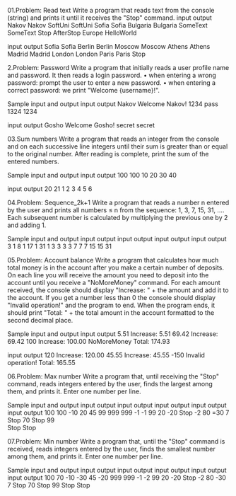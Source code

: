 01.Problem: Read text
Write a program that reads text from the console (string) and prints it until it receives the "Stop" command.
input	    output
Nakov     Nakov
SoftUni   SoftUni
Sofia     Sofia
Bulgaria  Bulgaria
SomeText  SomeText
Stop
AfterStop
Europe
HelloWorld	

input	     output
Sofia      Sofia
Berlin     Berlin
Moscow     Moscow
Athens     Athens
Madrid     Madrid
London     London
Paris      Paris
Stop	

2.Problem: Password
Write a program that initially reads a user profile name and password. It then reads a login password.
• when entering a wrong password: prompt the user to enter a new password.
• when entering a correct password: we print "Welcome {username}!".

Sample input and output
input	  output
Nakov   Welcome Nakov!
1234
pass
1324
1234	

input	  output
Gosho   Welcome Gosho!
secret
secret	

03.Sum numbers
Write a program that reads an integer from the console and on each successive line integers until their sum is greater than or equal to the original number. 
After reading is complete, print the sum of the entered numbers.

Sample input and output
input 	output
100     100
10
20
30
40	

input	  output
20	    21
1
2
3
4
5
6

04.Problem: Sequence_2k+1
Write a program that reads a number n entered by the user and prints all numbers ≤ n from the sequence: 1, 3, 7, 15, 31, …. Each subsequent number is calculated by multiplying the previous one by 2 and adding 1.

Sample input and output
input	  output	    input	  output	        input	  output		        input	  output
3       1           8       1               17      1                 31      1
        3                   3                       3                         3
                            7                       7                         7
                                                    15                        15
                                                                              31

05.Problem: Account balance 
Write a program that calculates how much total money is in the account after you make a certain number of deposits. 
On each line you will receive the amount you need to deposit into the account until you receive a "NoMoreMoney" command. 
For each amount received, the console should display "Increase: " + the amount and add it to the account. 
If you get a number less than 0 the console should display "Invalid operation!" and the program to end. 
When the program ends, it should print "Total: " + the total amount in the account formatted to the second decimal place.

Sample input and output
input	      output
5.51          Increase: 5.51
69.42         Increase: 69.42
100           Increase: 100.00
NoMoreMoney   Total: 174.93

input	      output
120           Increase: 120.00
45.55         Increase: 45.55
-150	      Invalid operation!
              Total: 165.55

06.Problem: Max number
Write a program that, until receiving the "Stop" command, reads integers entered by the user, finds the largest among them, and prints it. 
Enter one number per line.

Sample input and output
input	  output        input	  output     input	  output      input	  output       input	  output
100       100           -10       20         45           99          999         999          -1         -1
99                      20                   -20                      Stop                     -2
80                      =30                   7                                                Stop
70                      Stop                  99                                    
Stop                                          Stop

07.Problem: Min number
Write a program that, until the "Stop" command is received, reads integers entered by the user, finds the smallest number among them, and prints it. 
Enter one number per line.

Sample input and output
input	  output        input	  output     input	  output      input	  output       input	  output
100       70            -10       -30        45           -20         999         999          -1         -2
99                      20                   -20                      Stop                     -2
80                      -30                  7                                                 Stop 
70                      Stop                 99
Stop                                         Stop 


















